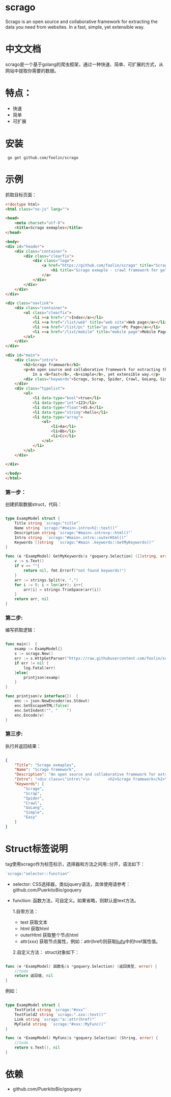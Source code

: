 # scrago

Scrago is an open source and collaborative framework for extracting the data you need from websites.
In a fast, simple, yet extensible way.

# 中文文档

scrago是一个基于golang的爬虫框架，通过一种快速、简单、可扩展的方式，从网站中提取你需要的数据。


# 特点：
 * 快速
 * 简单
 * 可扩展

# 安装

```
 go get github.com/foolin/scrago
```

# 示例

抓取目标页面：
```html
<!doctype html>
<html class="no-js" lang="">

<head>
    <meta charset="utf-8">
    <title>Scrago exmaples</title>
</head>

<body>
<div id="header">
    <div class="container">
        <div class="clearfix">
            <div class="logo">
                <a href="https://github.com/foolin/scrago" title="Scrago exmaple">
                    <h1 title="Scrago exmaple - crawl framework for go">Scrago exmaple</h1>
                </a>
            </div>
        </div>
    </div>
</div>

<div class="navlink">
    <div class="container">
        <ul class="clearfix">
            <li ><a href="/">Index</a></li>
            <li ><a href="/list/web" title="web site">Web page</a></li>
            <li ><a href="/list/pc" title="pc page">Pc Page</a></li>
            <li ><a href="/list/mobile" title="mobile page">Mobile Page</a></li>
        </ul>
    </div>
</div>

<div id="main">
    <div class="intro">
        <h2>Scrago framework</h2>
        <p>An open source and collaborative framework for extracting the data you need from websites.
            In a <b>fast</b>, <b>simple</b>, yet extensible way.</p>
        <div class="keywords">Scrago, Scrap, Spider, Crawl, GoLang, Simple, Easy</div>
    </div>
    <div class="typelist">
        <ul>
            <li data-type="bool">true</li>
            <li data-type="int">123</li>
            <li data-type="float">45.6</li>
            <li data-type="string">hello</li>
            <li data-type="array">
                <ol>
                    <li>Aa</li>
                    <li>Bb</li>
                    <li>Cc</li>
                </ol>
            </li>
        </ul>
    </div>

</div>

</body>
</html>
```


### 第一步：
创建抓取数据struct，代码：
```go

type ExampModel struct {
	Title string `scrago:"title"`
	Name string `scrago:"#main>.intro>h2::text()"`
	Description string `scrago:"#main>.intro>p::html()"`
	Intro string  `scrago:"#main>.intro::outerHtml()"`
	Keywords []string  `scrago:"#main .keywords::GetMyKeywords()"`
}

func (e *ExampModel) GetMyKeywords(s *goquery.Selection) ([]string, error) {
	v := s.Text()
	if v == ""{
		return nil, fmt.Errorf("not found keywords!")
	}
	arr := strings.Split(v, ",")
	for i := 0; i < len(arr); i++{
		arr[i] = strings.TrimSpace(arr[i])
	}
	return arr, nil
}

```

### 第二步:
编写抓取逻辑：
```go

func main()  {
	examp := ExampModel{}
	s := scrago.New()
	err := s.HttpGetParser("https://raw.githubusercontent.com/foolin/scrago/master/example/data/example.html", &examp)
	if err != nil {
		log.Fatal(err)
	}else{
		printjson(examp)
	}
}

func printjson(v interface{})  {
	enc := json.NewEncoder(os.Stdout)
	enc.SetEscapeHTML(false)
	enc.SetIndent("", "    ")
	enc.Encode(v)
}

```

### 第三步:
执行并返回结果：

```json

{
    "Title": "Scrago exmaples",
    "Name": "Scrago framework",
    "Description": "An open source and collaborative framework for extracting the data you need from websites.\n            In a <b>fast</b>, <b>simple</b>, yet extensible way.",
    "Intro": "<div class=\"intro\">\n        <h2>Scrago framework</h2>\n        <p>An open source and collaborative framework for extracting the data you need from websites.\n            In a <b>fast</b>, <b>simple</b>, yet extensible way.</p>\n        <div class=\"keywords\">Scrago, Scrap, Spider, Crawl, GoLang, Simple, Easy</div>\n    </div>",
    "Keywords": [
        "Scrago",
        "Scrap",
        "Spider",
        "Crawl",
        "GoLang",
        "Simple",
        "Easy"
    ]
}

```

# Struct标签说明
tag使用scrago作为标签标示，选择器和方法之间用::分开，语法如下：
```go
`scrago:"selector::function"`

```
* selector:
  CSS选择器，类似jquery语法，具体使用请参考：github.com/PuerkitoBio/goquery

* function:
  函数方法，可自定义。如果省略，则默认是text方法。

  1.自带方法：
  - text 获取文本
  - html 获取html
  - outerHtml 获取整个节点html
  - attr(xxx) 获取节点属性，例如：attr(href)则获取<a href="http://www.liufu.me">liufu</a>中的href属性值。

  2.自定义方法：
  struct对象如下：
```go

func (e *ExampModel) 函数名(s *goquery.Selection) (返回类型, error) {
    //todo
    return 返回值, nil
}

```

  例如：
```go

type ExampModel struct {
    TextField string `scrago:"#xxx"`
    TextField2 string `scrago:".xxx::text()"`
    Link string `scrago:"a::attr(href)"`
    MyField string  `scrago:"#xxx::MyFunc()"`
}

func (e *ExampModel) MyFunc(s *goquery.Selection) (String, error) {
    //todo
    return s.Text(), nil
}

```


# 依赖
 * github.com/PuerkitoBio/goquery
